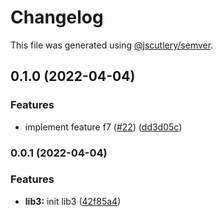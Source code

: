 # Changelog

This file was generated using [@jscutlery/semver](https://github.com/jscutlery/semver).

## 0.1.0 (2022-04-04)


### Features

* implement feature f7 ([#22](https://github.com/rostyk-begey/nx-sandbox/issues/22)) ([dd3d05c](https://github.com/rostyk-begey/nx-sandbox/commit/dd3d05cecf1cc62804ec884d5f20c2aca6b9ba7a))

### 0.0.1 (2022-04-04)


### Features

* **lib3:** init lib3 ([42f85a4](https://github.com/rostyk-begey/nx-sandbox/commit/42f85a4583cd004f55f6c1bd408b6c9ac2573846))
